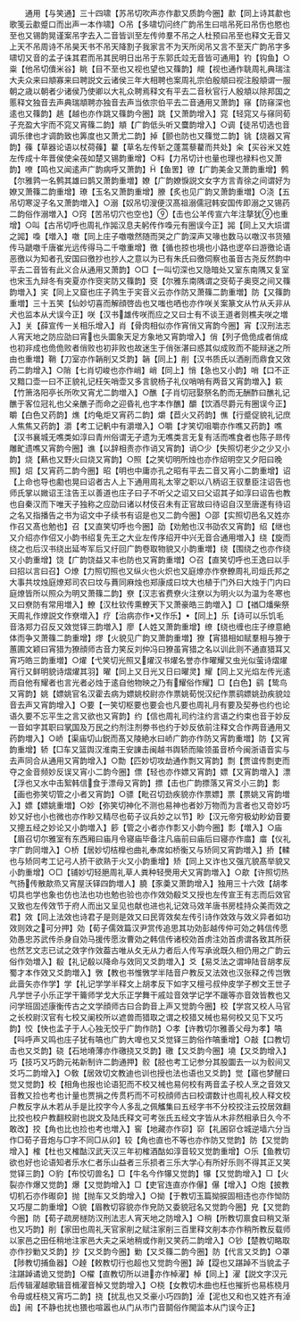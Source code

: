 <!-- { "loadSidebar": true } -->
　　通用【与笑通】三十四啸【苏吊切吹声亦作歗又质韵今圈】歗【同上诗其歗也歌笺云歗蹙口而出声一本作啸】○吊【多啸切问终广韵吊生曰唁吊死曰吊伤也愍也至也又锡韵晃谨案吊字去入二音皆训至左传帅羣不吊之人杜预曰吊至也释文无音又上天不吊周诗不吊昊天书不吊天降割子我家言不为天所闵吊又言不至天广韵吊字多啸切又音的孟子诛其君而吊其民明日出吊于东郭氏竝无音皆可通用】钓【钩鱼】○粜【他吊切儥米谷】眺【目不至也又视也望也又篠韵】覜【视也通作聎周礼典瑞注大夫众来曰頫寡来曰聘説文云诸侯三年大相聘也案周礼宗伯殷頫曰视注殷頫谓一服朝之歳以朝者少诸侯乃使卿以大礼众聘焉释文有平去二音秋官行人殷頫以除邦国之慝释文独音去声典瑞頫聘亦独音去声当依宗伯平去二音通用又萧韵】窱【防窱深也逺也又篠韵】趒【越也亦作跳又篠韵今圈】跳【又萧韵增入】窕【轻窕又与窱同荀子充盈大宇而不窕又宵篠二韵】頫【广韵低头听又麌韵增入】○调【徒吊切选也音调乐律也才调韵致也筭度也又萧尤二韵】掉【颤也防也又篠觉二韵】铫【烧器又宵韵】蓧【草器论语以杖荷蓧】藋【草名左传斩之蓬蒿藜藋而共处】籴【买谷米又姓左传成十年晋侯使籴茷如楚又锡韵重增】○料【力吊切计也量也理也禄料也又萧韵】嘹【鸣也又闻逺声广韵病呼又萧韵】【鱼罟】镣【广韵美金又萧韵重增】鹩【尔雅鹑一名鹩其雄曰鹊又萧韵重増】嫽【广韵嫽悷説文女字方言青徐之间谓好为嫽又萧篠二韵重增】璙【玉名又萧韵重增】膫【炙也见广韵又萧韵重増】○浇【五吊切寒浞子名又萧韵増入】○溺【奴吊切溲便汉髙祖溺儒冠韩安国传即溺之又锡药二韵俗作溺増入】○窍【苦吊切穴也空也】【击也公羊传宣六年注摮犹也重增】○叫【古吊切呼也周礼作嘂汉息夫躬传作嘄元有圈误今正】嘂【同上又大埙谓之嘂】嘄【増入】噭【同上庄子噭噭然随而哭之广韵深声又喙也数马以噭汉书货殖传马蹏噭千唐崔光远传得马二千噭重增】徼【循也掠也境也小路也逻卒曰游徼论语恶徼以为知者孔安国曰徼抄也抄人之意以为已有朱氏曰徼伺察也虽音古尧反然韵中平去二音皆有此义合从通用又萧韵】○□【一叫切深也又隐暗处又室东南隅又复室也宋玉九辩冬有突夏亦作窔宎防又篠韵】窔【尔雅东南隅谓之窔荀子奥窔之间又篠韵増入】宎【同上又窟也庄子鹑生于宎音义云亦作防又萧篠二韵重増】防【又篠韵重増】三十五笑【仙妙切喜而解顔啓齿也又嗤也哂也亦作咲关案篆文从竹从夭非从犬也监本从犬误今正】咲【汉书雄传咲而应之又曰士有不谈王道者则樵夫咲之増入】关【薛宣传一关相乐增入】肖【骨肉相似亦作宵俏又宵韵今圈】宵【汉刑法志人宵天地之防应劭曰宵也头圜象天足方象地又宵韵增入】俏【列子佹佹成者俏成也初非成也佹佹败者俏败也初非败也故迷生于俏张湛曰惑其似成败而不能辩迷之所由也重増】鞘【刀室亦作韒削又爻韵】韒【同上】削【汉书质氏以洒削而鼎食又效药二韵增入】○陗【七肖切峻也亦作峭】峭【同上】悄【急也又小韵】哨【口不正又黯口壶一曰不正貌礼记枉矢哨壶又多言貌杨子礼仪哨哨有两音又宵韵増入】篍【竹箫洛阳亭长所吹又宵尤二韵増入】○醮【子肖切冠娶祭名酌而无酬酢曰醮礼记醮于客位冠礼也父亲醮子而命之迎昏礼也字本作醮】釂【饮酒尽爵元有圈误今正】皭【白色又药韵】燋【灼龟炬又宵药二韵】爝【苣火又药韵】僬【行蹙促貌礼记庶人焦焦又药韵】灂【考工记軓中有灂増入】○嚼【才笑切咀嚼亦作噍又药韵】噍【汉书襄城无噍类如淳曰青州俗谓无孑遗为无噍类言无复有活而噍食者也陈子昻传雕甿遗噍又宵韵今圈】谯【以辞相责亦作诮又宵韵】诮○少【失照切老少之少又小韵】烧【爇也又野火曰烧又宵韵】○照【之笑切明所烛也亦作炤明空又夕阳曰晚照】炤【又宵药二韵今圈】昭【明也中庸亦孔之昭有平去二音又宵小二韵重增】诏【上命也导也勴也晃曰诏者古人上下通用周礼太宰之职以八柄诏王驭羣臣注诏告也师氏掌以媺诏王注告王以善道也庄子曰子不听父之诏又曰父诏其子如淳曰诏告也教也自秦汉而下唯天子独称之应劭曰诸以材伎召未有正官故曰待诏自汉至唐遂有待诏之名又指播告之书为诏文中子续书有诏是也又二韵今圈】○邵【实照切邑名又姓亦作召又髙也勉也】召【又直笑切呼也今圈】劭【劝勉也汉书劭农又宵韵】绍【继也又介绍亦作佋又小韵书绍复先王之大业左传序绍开中兴无音合通用増入】绕【旋而绕之也后汉书绕出延岑军后又纡回广韵卷取物貌又小韵重増】绕【围绕之也亦作绕又小韵重增】饶【广韵饶益又丰也防也又宵韵重増】○召【直笑切呼也王逸曰以手曰招以言曰召】○燎【力照切照也又纵火也火炽也又庭燎亦作尞轑周礼司烜氏邦之大事共坟烛庭燎郑司农曰坟与蕡同麻烛也郑康成曰坟大也植于门外曰大烛于门内曰庭燎皆所以照众为明又萧篠二韵】尞【汉志省费尞火注尞以为明火以为温为冬寒也又曰尞防有常用増入】轑【汉杜钦传熏轑天下又萧豪皓三韵増入】□【禉□燔柴祭天周礼作燎説文作尞増入】疗【治病亦作又作乐】【同上】乐【诗可以乐饥毛音洛郑力召反又效觉铎三韵増入】廖【人姓又萧韵重增】缭【绕也缠也庄子缭意絶体而争又萧篠二韵重增】熮【火貌见广韵又萧韵重増】獠【宵猎相如赋羣相与獠于蕙圃文颖曰宵猎为獠顔师古音力笑反刘仲冯曰獠虽宵猎之名以训此则不通直猎耳又宵巧皓三韵重増】○燿【弋笑切光照又燿汉书燿名誉亦作曜耀又虫光似萤诗熠燿宵行又鲜明貌诗熠燿其羽】曜【同上又日光又日曰曜灵】耀【同上又光焰左传光逺而自他有耀者也言光者必烛于逺自他物映之乃有耀俗作耀】□【白色】鹞【鸷鸟又宵韵】姚【嫖姚官名汉霍去病为嫖姚校尉亦作票姚荀悦汉纪作票鹞嫖姚劲疾貌竝音去声又宵韵增入】○要【一笑切枢要也要会也凡要也周礼月有要及契券也约也论语久要不忘平生之言又欲也又宵韵】约【信也周礼司约注约言语之约束也音于妙反一音如字其职曰掌国及万民之约剂注剂劵书也约于妙反依前注释文合作两音通用又药韵増入】○峤【渠庙切山鋭而髙又陵絶水曰峤广韵亦作防又宵韵重増】防【又宵韵重增】轿【□车又篮舆汉淮南王安諌击闽越书舆轿而隃领虽音桥今闽浙语音实与去声同合从通用又宵韵增入】○勡【匹妙切攻劫通作剽又宵韵】剽【贾谊传剽吏而夺之金音频妙反误又宵小二韵今圈】僄【轻也亦作嫖又宵韵】嫖【又宵韵増入】漂【浮也又水中击絮韩信食于漂母又宵韵】摽【击也广韵摽落又宵爻小三韵】彯【画也弥笑切管之小者又宵韵】○骠【毗召切劲疾貌亦作票嫖】票【票姚又宵韵増入】嫖【嫖姚重増】○妙【弥笑切神化不测也易神也者妙万物而为言者也又竒妙巧妙又好也小也微也亦作眇又精尽也荀子议兵妙之以节】眇【汉元帝穷极幼眇幼音要又摠五经之妙论又小韵増入】篎【管之小者亦作彯又小韵今圈】彯【増入】○庙【眉召切尔雅室有东西厢曰庙月令寝庙毕备注凡庙前曰庙后曰寝亦作庿】庿【仪礼字广韵同増入】○桥【居妙切桔橰也曲礼奉席如桥衡又与矫同又宵韵増入】挢【輮也与矫同考工记弓人挢干欲熟于火又小韵重增】矫【同上又诈也又强亢貌髙举貌又小韵重增】○□【铺妙切轻脃周礼草人粪种轻爂用犬又宵韵増入】○歊【许照切热气扬传散歊烝又宵屋沃铎四韵増人】膮【豕羮又萧韵增入】独用三十六效【胡孝切具也学也象也仿也法也功也勉也验也亦作效効殽爻又授也左传宣王有志而后效官又致也左传效节于府人而出又呈见也献也进也礼记效马效羊唐书房桂持众美而效之君】效【同上法效也诗君子是则是效又曰民胥效矣左传引诗作效效与效义异者如功效则效之可分押】効【荀子儒效篇汉尹赏传追思其功効彭越传仲可効之韩信传愿効愚忠苏武传杀身自効马援传愿汝曹効之韩信传诸校効首虏注効首虏谓各致其所获也然艺文志已试之效字作效葢古唯从夂无从力者后人传写承讹既久相仍用之广韵云俗作効増入】殽【礼记殽以降命与效同又爻韵増入】爻【易爻法之谓坤陆音胡孝反蜀才本作效又爻韵増入】斆【教也书惟斆学半陆音户教反又法效也汉张释之传岂斆此啬矢亦作学】学【礼记学学半释文上胡孝反下如字又檀弓叔仲皮学子栁文王世子凡学世子小乐正学干籥师学戈大乐正学舞干戚竝音效学记学不躐等亦音效皆教也又问学班固述康衡传古之文学顔师古曰合韵音上声又觉韵今圈】校【学宫又校人马官之长校尉汉官有七校又阑校所以遮兽而猎取之谓之校猎又械也易何校又见下又巧韵】恔【快也孟子于人心独无恔乎广韵作防】○孝【许教切尔雅善父母为孝】嗃【呌呼声又鸣也庄子犹有嗃也广韵大嘷也又爻觉铎三韵俗作嗃重增】○敲【口教切击也又爻韵】硗【石地塉薄亦作礉挠又爻韵】礉【又爻韵今圈】墝【又爻韵增入】巧【技巧又巧韵元祐新制许二韵通押】骹【胫也考工记参分其股圜去一以为骹间又爻巧二韵增入】○敎【居效切文教迪也训也授也法也语也又爻韵】觉【寤也梦醒曰觉又觉韵】校【相角也报也论语犯而不校又械也易何校有两音孟子校人烹之音效又音教又捡也考也计量也贾捐之传贯朽而不可校顔师古曰校谓数计也周礼校人释文校户教反字从木若从手是比挍字今人多乱之佩觿集曰五经字书不分校挍注云挍居效翻比挍也校户教翻校尉也説文及陆氏释文可考张氏五经文字皆从木非然相承日久今不敢改】挍【角也比也捡也考也増入】窖【地藏亦作窌】窌【礼囷窌仓城逆墙六分当作□荀子音炮与□字不同□从卯】较【角也直也不等也亦作防又觉韵】防【又觉韵增入】榷【杜也又榷酤汉武天汉三年初榷酒酤如淳音较又觉韵重增】○乐【鱼教切欲也好也论语知者乐水仁者乐山益者三乐损者三乐大学心有所好乐则不得其正又笑觉铎三韵】○豹【布恔切兽名】□【牛名今作犦又觉韵】犦【又觉韵增入】□【火裂亦作爆又觉韵】爆【又觉韵增入】□【吏官连直亦作儤】儤【增入】○炮【披教切机石亦作礟奅】抛【抛车又爻韵增入】○拗【于教切玉篇拗捩固相违也亦作怮防又巧屋二韵重增】○貌【眉教切容貌亦作皃防又委貌冠名又觉韵今圈】皃【又觉韵今圈】防【荀子疏房檖防汉刑法志人宵天地之防增入】○稍【所教切禀食曰稍又渐也又巧韵】削【家田也周礼天官家削之赋注家削三百里释文削本亦作稍所教反载师以家邑之田任稍地注家邑大夫之采地稍或作削又笑药二韵增入】○钞【楚教切略取亦作抄勦又爻韵】抄【又爻韵今圈】勦【又爻篠二韵今圈】防【代言又爻韵】○罩【陟教切捕鱼器】○趠【敕教切行也超也又觉韵今圈】踔【踶也又踸踔不当貌孟子注踸踔谲诡又觉韵】○櫂【直教切所以进亦作棹濯】棹【同上】濯【説文字汉元后传辑濯越歌辑音楫濯音棹又觉韵增入】○桡【女教切木曲也枉也摧折也易栋桡月令毋或枉桡又宵巧二韵】挠【扰乱也又爻豪小巧四韵】淖【泥也又和也又姓齐有淖齿】闹【不静也扰也猥也喧嚣也从门从市门音鬬俗作閙监本从门误今正】
